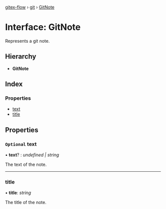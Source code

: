 [gitex-flow](../README.md) › [git](../modules/git.md) › [GitNote](git.gitnote.md)

# Interface: GitNote

Represents a git note.

## Hierarchy

* **GitNote**

## Index

### Properties

* [text](git.gitnote.md#optional-text)
* [title](git.gitnote.md#title)

## Properties

### `Optional` text

• **text**? : *undefined | string*

The text of the note.

___

###  title

• **title**: *string*

The title of the note.
